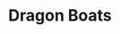 ---
title: Dragon Boats
tags: john
image: src/files/john/Dragon_Boats_2000.jpg
imageBase: Dragon_Boats
alt: Lines of dragon boat teams lined up in the bay for the dragon boat races.         
width: 2000
height: 1332
imageDate: May 2008
location: Hong Kong SAR
camera: Canon Powershot SD550
metaDescription: Lines of dragon boat teams lined up in the bay for the dragon boat races.
---